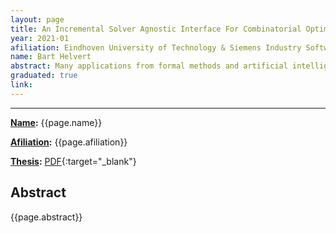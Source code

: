 ```yaml
---
layout: page
title: An Incremental Solver Agnostic Interface For Combinatorial Optimisation Solving
year: 2021-01
afiliation: Eindhoven University of Technology & Siemens Industry Software (SISW)
name: Bart Helvert
abstract: Many applications from formal methods and artificial intelligence use machine reasoning solvers to solve computationally-hard problems. There are various types of solvers with varying performance for different types of problems, and it is not always clear which solver technology is most appropriate. Comparing different solvers is difficult, because every solver provides its own unique API. Existing solutions to this problem exist, but often only support a sub-class of solvers or are implemented as an external DSL. This report is a master thesis preparation that sketches the techniques and technology used in the machine reasoning domain and proposes a solver agnostic API in the form of a C++ interface.
graduated: true
link:
---
```


---
**[Name](#):** {{page.name}}

**[Afiliation](#):** {{page.afiliation}}

**[Thesis](#):** [PDF]({{page.link}}){:target="_blank"}

## Abstract

{{page.abstract}}